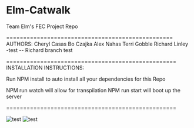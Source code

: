 # Elm-Catwalk
Team Elm's FEC Project Repo

=================================================
AUTHORS:
Cheryl Casas
Bo Czajka
Alex Nahas
Terri Gobble
Richard Linley -test
 -- Richard branch test


==================================================
INSTALLATION INSTRUCTIONS:

Run NPM install to auto install all your dependencies for this Repo

NPM run watch will allow for transpilation
NPM run start will boot up the server

==================================================

![test](http://g.recordit.co/5FAcxj43nV.gif)
![test](http://g.recordit.co/qEcilQhgqo.gif)

